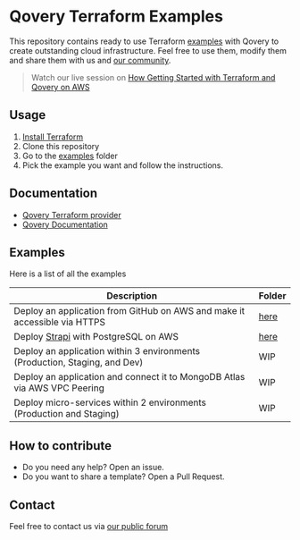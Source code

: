 # Qovery Terraform Examples

This repository contains ready to use Terraform [examples](/examples) with Qovery to create outstanding cloud infrastructure. Feel free to use them, modify them and share them with us and [our community](https://discuss.qovery.com).

> Watch our live session on [How Getting Started with Terraform and Qovery on AWS](https://www.youtube.com/watch?v=l8D6IrEoIgw)

## Usage

1. [Install Terraform](https://learn.hashicorp.com/tutorials/terraform/install-cli)
2. Clone this repository
3. Go to the [examples](examples) folder
4. Pick the example you want and follow the instructions.

## Documentation

* [Qovery Terraform provider](https://registry.terraform.io/providers/Qovery/qovery/latest)
* [Qovery Documentation](https://hub.qovery.com)

## Examples

Here is a list of all the examples

| Description                                                                | Folder                                                 |
|----------------------------------------------------------------------------|--------------------------------------------------------|
| Deploy an application from GitHub on AWS and make it accessible via HTTPS  | [here](/examples/deploy-github-app-on-aws-with-https)  |
| Deploy [Strapi](https://strapi.io) with PostgreSQL on AWS                  | [here](/examples/deploy-strapi-with-postgresql-on-aws) |
| Deploy an application within 3 environments (Production, Staging, and Dev) | WIP                                                    |
| Deploy an application and connect it to MongoDB Atlas via AWS VPC Peering  | WIP                                                    |
| Deploy micro-services within 2 environments (Production and Staging)       | WIP                                                    |

## How to contribute

* Do you need any help? Open an issue.
* Do you want to share a template? Open a Pull Request.

## Contact

Feel free to contact us via [our public forum](https://discuss.qovery.com)
